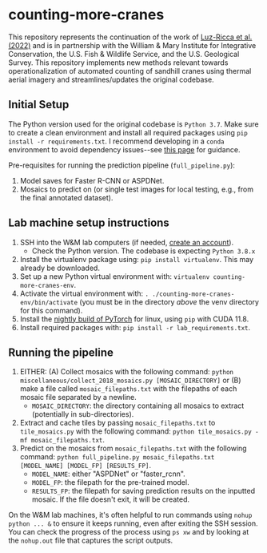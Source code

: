 # counting-more-cranes

This repository represents the continuation of the work of [Luz-Ricca et al. (2022)](https://doi.org/10.1002/rse2.301) and is in partnership with the William & Mary Institute for Integrative Conservation, the U.S. Fish & Wildlife Service, and the U.S. Geological Survey. This repository implements new methods relevant towards operationalization of automated counting of sandhill cranes using thermal aerial imagery and streamlines/updates the original codebase. 

## Initial Setup 

The Python version used for the original codebase is `Python 3.7`. Make sure to create a clean environment and install all required packages using `pip install -r requirements.txt`. I recommend developing in a `conda` environment to avoid dependency issues--see [this page](https://conda.io/projects/conda/en/latest/user-guide/tasks/manage-environments.html) for guidance.

Pre-requisites for running the prediction pipeline (`full_pipeline.py`):
1. Model saves for Faster R-CNN or ASPDNet.
2. Mosaics to predict on (or single test images for local testing, e.g., from the final annotated dataset).

## Lab machine setup instructions 

1. SSH into the W&M lab computers (if needed, [create an account](https://accounts.cs.wm.edu/newuser_template)).
   - Check the Python version. The codebase is expecting `Python 3.8.x`
2. Install the virtualenv package using: `pip install virtualenv`. This may already be downloaded.
3. Set up a new Python virtual environment with: `virtualenv counting-more-cranes-env`.
4. Activate the virtual environment with: `. ./counting-more-cranes-env/bin/activate` (you must be in the directory _above_ the venv directory for this command).
5. Install the [nightly build of PyTorch](https://pytorch.org/get-started/locally/) for linux, using `pip` with CUDA 11.8.
6. Install required packages with: `pip install -r lab_requirements.txt`.

## Running the pipeline
1. EITHER: (A) Collect mosaics with the following command: `python miscellaneous/collect_2018_mosaics.py [MOSAIC_DIRECTORY]` or (B) make a file called `mosaic_filepaths.txt` with the filepaths of each mosaic file separated by a newline.
   - `MOSAIC_DIRECTORY`: the directory containing all mosaics to extract (potentially in sub-directories).
2. Extract and cache tiles by passing `mosaic_filepaths.txt` to `tile_mosaics.py` with the following command: `python tile_mosaics.py -mf mosaic_filepaths.txt`.
3. Predict on the mosaics from `mosaic_filepaths.txt` with the following command: `python full_pipeline.py mosaic_filepaths.txt [MODEL_NAME] [MODEL_FP] [RESULTS_FP]`.
   - `MODEL_NAME`: either "ASPDNet" or "faster_rcnn".
   - `MODEL_FP`: the filepath for the pre-trained model.
   - `RESULTS_FP`: the filepath for saving prediction results on the inputted mosaic. If the file doesn't exit, it will be created.

On the W&M lab machines, it's often helpful to run commands using `nohup python ... &` to ensure it keeps running, even after exiting the SSH session. You can check the progress of the process using `ps xw` and by looking at the `nohup.out` file that captures the script outputs.

